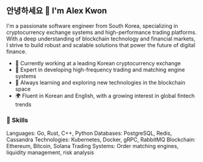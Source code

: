 ## 안녕하세요 👋 I'm Alex Kwon

I'm a passionate software engineer from South Korea, specializing in cryptocurrency exchange systems and high-performance trading platforms. With a deep understanding of blockchain technology and financial markets, I strive to build robust and scalable solutions that power the future of digital finance.

- 🏢 Currently working at a leading Korean cryptocurrency exchange
- 🚀 Expert in developing high-frequency trading and matching engine systems
- 🌱 Always learning and exploring new technologies in the blockchain space
- 🌍 Fluent in Korean and English, with a growing interest in global fintech trends

### 💼 Skills

Languages: Go, Rust, C++, Python
Databases: PostgreSQL, Redis, Cassandra
Technologies: Kubernetes, Docker, gRPC, RabbitMQ
Blockchain: Ethereum, Bitcoin, Solana
Trading Systems: Order matching engines, liquidity management, risk analysis
